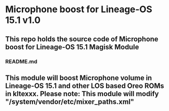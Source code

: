 # Microphone boost for Lineage-OS 15.1 v1.0

## This repo holds the source code of Microphone boost for Lineage-OS 15.1 Magisk Module

### README.md
## This module will boost Microphone volume in Lineage-OS 15.1 and other LOS based Oreo ROMs in kltexxx. Please note: This module will modify "/system/vendor/etc/mixer_paths.xml"
